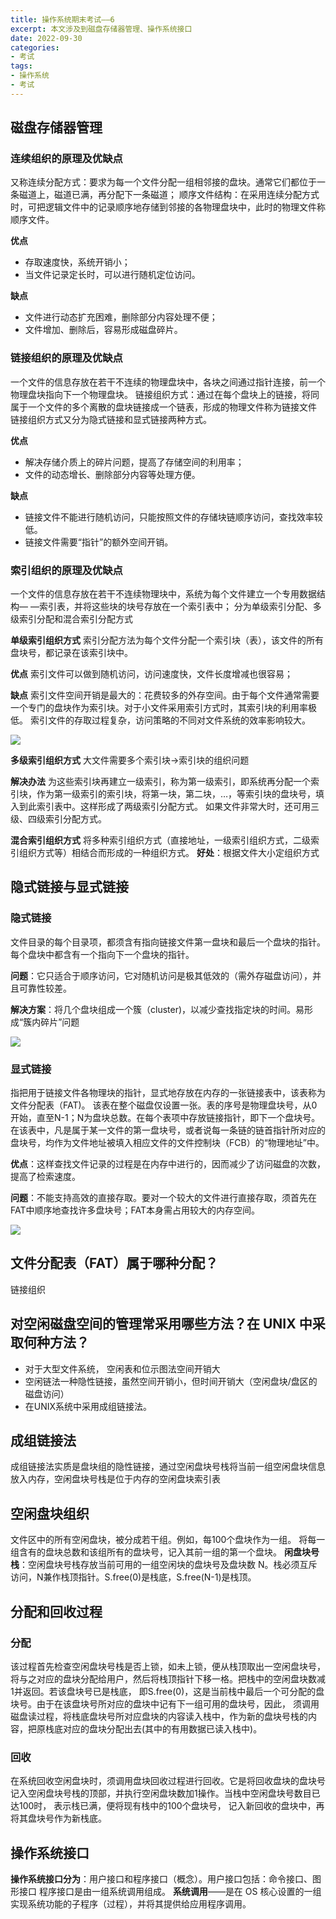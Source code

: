 ```yaml
---
title: 操作系统期末考试——6
excerpt: 本文涉及到磁盘存储器管理、操作系统接口
date: 2022-09-30
categories:
- 考试
tags:
- 操作系统
- 考试
---
```


## 磁盘存储器管理
### 连续组织的原理及优缺点
又称连续分配方式：要求为每一个文件分配一组相邻接的盘块。通常它们都位于一条磁道上，磁道已满，再分配下一条磁道；
顺序文件结构：在采用连续分配方式时，可把逻辑文件中的记录顺序地存储到邻接的各物理盘块中，此时的物理文件称顺序文件。

**优点**
- 存取速度快，系统开销小；
- 当文件记录定长时，可以进行随机定位访问。

**缺点**
- 文件进行动态扩充困难，删除部分内容处理不便；
- 文件增加、删除后，容易形成磁盘碎片。

### 链接组织的原理及优缺点
一个文件的信息存放在若干不连续的物理盘块中，各块之间通过指针连接，前一个物理盘块指向下一个物理盘块。
链接组织方式：通过在每个盘块上的链接，将同属于一个文件的多个离散的盘块链接成一个链表，形成的物理文件称为链接文件
链接组织方式又分为隐式链接和显式链接两种方式。

**优点**
- 解决存储介质上的碎片问题，提高了存储空间的利用率；
- 文件的动态增长、删除部分内容等处理方便。

**缺点**
- 链接文件不能进行随机访问，只能按照文件的存储块链顺序访问，查找效率较低。
- 链接文件需要“指针”的额外空间开销。

### 索引组织的原理及优缺点
一个文件的信息存放在若干不连续物理块中，系统为每个文件建立一个专用数据结构— —索引表，并将这些块的块号存放在一个索引表中；
分为单级索引分配、多级索引分配和混合索引分配方式

**单级索引组织方式**
索引分配方法为每个文件分配一个索引块（表），该文件的所有盘块号，都记录在该索引块中。

**优点**
索引文件可以做到随机访问，访问速度快，文件长度增减也很容易；

**缺点**
索引文件空间开销是最大的：花费较多的外存空间。由于每个文件通常需要一个专门的盘块作为索引块。对于小文件采用索引方式时，其索引块的利用率极低。
索引文件的存取过程复杂，访问策略的不同对文件系统的效率影响较大。

![](https://api2.mubu.com/v3/document_image/40409e08-01e6-4b8e-886a-f2725d2d19d8-3807603.jpg)

**多级索引组织方式**
大文件需要多个索引块→索引块的组织问题

**解决办法**
为这些索引块再建立一级索引，称为第一级索引，即系统再分配一个索引块，作为第一级索引的索引块，将第一块，第二块，…，等索引块的盘块号，填入到此索引表中。这样形成了两级索引分配方式。
如果文件非常大时，还可用三级、四级索引分配方式。

**混合索引组织方式**
将多种索引组织方式（直接地址，一级索引组织方式，二级索引组织方式等）相结合而形成的一种组织方式。
**好处**：根据文件大小定组织方式

## 隐式链接与显式链接
### 隐式链接
文件目录的每个目录项，都须含有指向链接文件第一盘块和最后一个盘块的指针。每个盘块中都含有一个指向下一个盘块的指针。

**问题**：它只适合于顺序访问，它对随机访问是极其低效的（需外存磁盘访问），并且可靠性较差。

**解决方案**：将几个盘块组成一个簇（cluster)，以减少查找指定块的时间。易形成“簇内碎片”问题

![](https://api2.mubu.com/v3/document_image/2b158582-f7d8-425c-ae66-330350e3f2ef-3807603.jpg)

### 显式链接
指把用于链接文件各物理块的指针，显式地存放在内存的一张链接表中，该表称为文件分配表（FAT)。
该表在整个磁盘仅设置一张。表的序号是物理盘块号，从0开始，直至N-1；N为盘块总数。在每个表项中存放链接指针，即下一个盘块号。
在该表中，凡是属于某一文件的第一盘块号，或者说每一条链的链首指针所对应的盘块号，均作为文件地址被填入相应文件的文件控制块（FCB）的“物理地址”中。

**优点**：这样查找文件记录的过程是在内存中进行的，因而减少了访问磁盘的次数，提高了检索速度。

**问题**：不能支持高效的直接存取。要对一个较大的文件进行直接存取，须首先在FAT中顺序地查找许多盘块号；FAT本身需占用较大的内存空间。

![](https://api2.mubu.com/v3/document_image/ec0fa7fe-443a-4358-860d-fd8e33978a34-3807603.jpg)

## 文件分配表（FAT）属于哪种分配？
链接组织

## 对空闲磁盘空间的管理常采用哪些方法？在 UNIX 中采取何种方法？
- 对于大型文件系统， 空闲表和位示图法空间开销大
- 空闲链法一种隐性链接，虽然空间开销小，但时间开销大（空闲盘块/盘区的磁盘访问）
- 在UNIX系统中采用成组链接法。

## 成组链接法
成组链接法实质是盘块组的隐性链接，通过空闲盘块号栈将当前一组空闲盘块信息放入内存，空闲盘块号栈是位于内存的空闲盘块索引表

## 空闲盘块组织
文件区中的所有空闲盘块，被分成若干组。例如，每100个盘块作为一组。
将每一组含有的盘块总数和该组所有的盘块号，记入其前一组的第一个盘块。
**闲盘块号栈**：空闲盘块号栈存放当前可用的一组空闲块的盘块号及盘块数 N。栈必须互斥访问，N兼作栈顶指针。S.free(0)是栈底，S.free(N-1)是栈顶。

## 分配和回收过程
### 分配
该过程首先检查空闲盘块号栈是否上锁，如未上锁，便从栈顶取出一空闲盘块号，将与之对应的盘块分配给用户，然后将栈顶指针下移一格。把栈中的空闲盘块数减1并返回。若该盘块号已是栈底， 即S.free(0)，这是当前栈中最后一个可分配的盘块号。由于在该盘块号所对应的盘块中记有下一组可用的盘块号，因此， 须调用磁盘读过程，将栈底盘块号所对应盘块的内容读入栈中，作为新的盘块号栈的内容，把原栈底对应的盘块分配出去(其中的有用数据已读入栈中)。

### 回收
在系统回收空闲盘块时，须调用盘块回收过程进行回收。它是将回收盘块的盘块号记入空闲盘块号栈的顶部，并执行空闲盘块数加1操作。当栈中空闲盘块号数目已达100时， 表示栈已满，便将现有栈中的100个盘块号， 记入新回收的盘块中，再将其盘块号作为新栈底。

## 操作系统接口
**操作系统接口分为**：用户接口和程序接口（概念）。用户接口包括：命令接口、图形接口
程序接口是由一组系统调用组成。
**系统调用**——是在 OS 核心设置的一组实现系统功能的子程序（过程），并将其提供给应用程序调用。